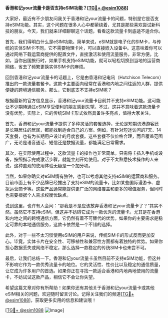 **香港和记your流量卡是否支持eSIM功能？[[TG💪+ @esim1088](https://t.me/s/esim1088)]**

大家好，最近有不少朋友问我关于香港和记your流量卡的问题，特别是它是否支持eSIM功能。其实，这个问题在很多人心中都萦绕着，尤其是那些喜欢尝试新科技的朋友。今天，我们就来详细聊聊这个话题，看看这款流量卡到底适不适合你。

首先，我们得明白什么是eSIM功能。简单来说，eSIM就是电子化的SIM卡，与传统的实体SIM卡不同，它不需要物理卡片，可以直接嵌入设备中。这意味着你可以通过网络下载运营商提供的配置文件，直接激活和使用流量服务，非常方便。比如，当你出国旅行时，如果手机支持eSIM功能，就可以轻松切换到当地的运营商网络，省去了频繁更换实体SIM卡的麻烦。

回到香港和记your流量卡的话题上，它是由香港和记电讯（Hutchison Telecom）推出的一款流量套餐卡。这款卡主要面向经常在香港和内地之间往返的人群，提供便捷的跨境通信服务。那么，它到底支不支持eSIM呢？

根据最新的官方信息显示，香港和记your流量卡目前并不支持eSIM功能。这可能让不少期待通过eSIM享受便利的朋友感到失望。不过，这并不意味着这款流量卡没有优势。实际上，它的传统SIM卡形式依然具备许多亮点，值得大家关注。

首先，香港和记your流量卡提供了多种灵活的套餐选择，无论是短期访港游客还是长期居住的居民，都能找到适合自己的方案。例如，有针对短途访问的7天、14天套餐，也有为长期用户设计的月度套餐。这些套餐不仅价格合理，而且覆盖范围广，无论是语音通话、短信还是数据流量，都能满足日常需求。

其次，在实际使用过程中，这款流量卡的操作也非常简单。只需将卡插入手机或设备，按照指示完成激活步骤，就能立刻开始使用。对于不太熟悉技术操作的人来说，这种直观的使用体验无疑是一个加分项。

当然，如果你确实对eSIM情有独钟，也可以考虑其他支持eSIM的运营商和服务。目前市面上有不少品牌已经推出了支持eSIM的流量卡，比如某些国际漫游卡、虚拟运营商卡等。这些产品通常能提供更广泛的网络覆盖和更多的增值服务，但同时也需要根据个人需求权衡优缺点。

说到这里，也许有人会问：“那我是不是应该放弃香港和记your流量卡了？”其实不然。虽然它不支持eSIM，但这并不妨碍它成为一款优秀的流量卡。尤其是在香港和内地之间的跨境通信方面，它仍然有着不可替代的优势。如果你的主要需求是稳定可靠的本地通信服务，这款卡依然是一个不错的选择。

此外，对于一些不太习惯使用eSIM的用户来说，传统SIM卡的形式反而更加安心。毕竟，实体卡片在安全性、可移植性和兼容性方面都有着独特的优势。如果你担心数据丢失或网络不稳定，那么选择一款稳定的传统SIM卡也未尝不可。

最后，让我们总结一下。香港和记your流量卡虽然目前不支持eSIM功能，但这并不影响它作为一款优秀流量卡的地位。它的灵活性、性价比以及稳定的通信质量，让它成为许多用户的首选。如果你正在寻找一款适合香港和内地两地使用的流量卡，不妨试试这款产品，相信它不会让你失望。

希望这篇文章对你有所帮助！如果你还有其他关于香港和记your流量卡或其他eSIM相关的问题，欢迎随时留言讨论。记得关注我们的频道[[TG💪+ @esim1088](https://t.me/s/esim1088)]，获取更多实用的信息和建议哦！

[[TG💪+ @esim1088](https://t.me/s/esim1088) ![Image](https://i.postimg.cc/4NQfJmqS/Snipaste-2025-05-13-00-14-12.png)]
